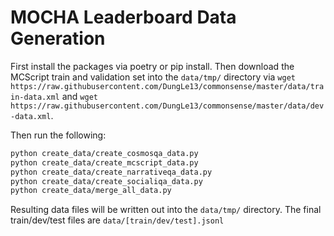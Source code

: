 # MOCHA Leaderboard Data Generation

First install the packages via poetry or pip install. Then download the MCScript train and validation set into the `data/tmp/` directory via `wget https://raw.githubusercontent.com/DungLe13/commonsense/master/data/train-data.xml` and `wget https://raw.githubusercontent.com/DungLe13/commonsense/master/data/dev-data.xml`.

Then run the following: 

```bash
python create_data/create_cosmosqa_data.py
python create_data/create_mcscript_data.py
python create_data/create_narrativeqa_data.py
python create_data/create_socialiqa_data.py
python create_data/merge_all_data.py
```

Resulting data files will be written out into the `data/tmp/` directory. The final train/dev/test files are `data/[train/dev/test].jsonl`